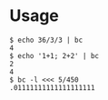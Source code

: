 # Usage
```
$ echo 36/3/3 | bc
4
$ echo '1+1; 2+2' | bc
2
4
$ bc -l <<< 5/450
.01111111111111111111
```
